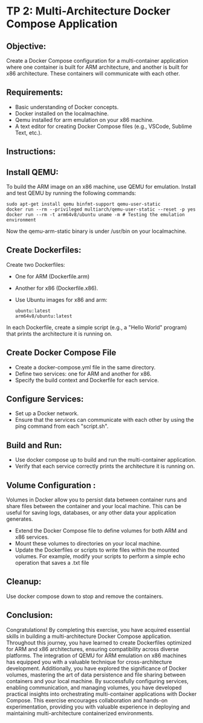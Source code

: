 # TP 2: Multi-Architecture Docker Compose Application

## Objective: 

Create a Docker Compose configuration for a multi-container application where one container is built for ARM architecture,
and another is built for x86 architecture. These containers will communicate with each other.

## Requirements:

- Basic understanding of Docker concepts.
- Docker installed on the localmachine.
- Qemu installed for arm emulation on your x86 machine.
- A text editor for creating Docker Compose files (e.g., VSCode,
Sublime Text, etc.).

## Instructions:


## Install QEMU: 

To build the ARM image on an x86 machine, use QEMU for emulation. 
Install and test QEMU by running the following commands:
   
   ```  
   sudo apt-get install qemu binfmt-support qemu-user-static
   docker run --rm --privileged multiarch/qemu-user-static --reset -p yes
   docker run --rm -t arm64v8/ubuntu uname -m # Testing the emulation environment

   ```
Now the qemu-arm-static binary is under /usr/bin on your localmachine.
## Create Dockerfiles: 

Create two Dockerfiles: 

- One for ARM (Dockerfile.arm)
- Another for x86 (Dockerfile.x86).
- Use Ubuntu images for x86 and arm:
  
   ```
   ubuntu:latest
   arm64v8/ubuntu:latest
   ```
In each Dockerfile, create a simple script (e.g., a "Hello World" program) that prints the architecture it is running on.

## Create Docker Compose File 

- Create a docker-compose.yml file in the same directory.
- Define two services: one for ARM and another for x86.
- Specify the build context and Dockerfile for each service.

## Configure Services:

- Set up a Docker network.
- Ensure that the services can communicate with each other by using the ping command from each "script.sh".

## Build and Run: 

- Use docker compose up to build and run the multi-container application.
- Verify that each service correctly prints the architecture it is running on.

## Volume Configuration :

Volumes in Docker allow you to persist data between container runs and share files between the container and your local machine. This can be useful for saving logs, databases, or any other data your application generates.

- Extend the Docker Compose file to define volumes for both ARM and x86 services.
- Mount these volumes to directories on your local machine.
- Update the Dockerfiles or scripts to write files within the mounted volumes. For example, modify your scripts to perform a simple echo operation that saves a .txt file

## Cleanup: 

Use docker compose down to stop and remove the containers.

## Conclusion:

Congratulations! By completing this exercise, you have acquired essential skills in building a multi-architecture Docker Compose application. Throughout this journey, you have learned to create Dockerfiles optimized for ARM and x86 architectures, ensuring compatibility across diverse platforms. The integration of QEMU for ARM emulation on x86 machines has equipped you with a valuable technique for cross-architecture development. Additionally, you have explored the significance of Docker volumes, mastering the art of data persistence and file sharing between containers and your local machine. By successfully configuring services, enabling communication, and managing volumes, you have developed practical insights into orchestrating multi-container applications with Docker Compose. This exercise encourages collaboration and hands-on experimentation, providing you with valuable experience in deploying and maintaining multi-architecture containerized environments.


